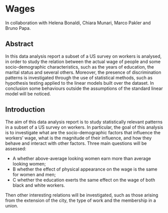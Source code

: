 # Wages

In collaboration with Helena Bonaldi, Chiara Munari, Marco Pakler and Bruno Papa.

## Abstract

In this data analysis report a subset of a US survey on workers is analysed, in order to study the relation between the actual wage of people and some socio-demographic characteristics, such as the years of education, the marital status and several others. Moreover, the presence of discrimination patterns is investigated through the use of statistical methods, such as hypothesis testing applied to the linear models built over the dataset.
In conclusion some behaviours outside the assumptions of the standard linear model will be noticed.

## Introduction

The aim of this data analysis report is to study statistically relevant patterns in a subset of a US survey on workers. In particular, the goal of this analysis is to investigate what are the socio-demographic factors that influence the workers’ wage, what is the magnitude of their influence, and how they behave and interact with other factors. Three main questions will be assessed:
 - A whether above-average looking women earn more than average looking women;
 - B whether the effect of physical appearance on the wage is the same for women and men;
 - C whether the education exerts the same effect on the wage of both black and white workers.
 
Then other interesting relations will be investigated, such as those arising from the extension of the city, the type of work and the membership in a union.
